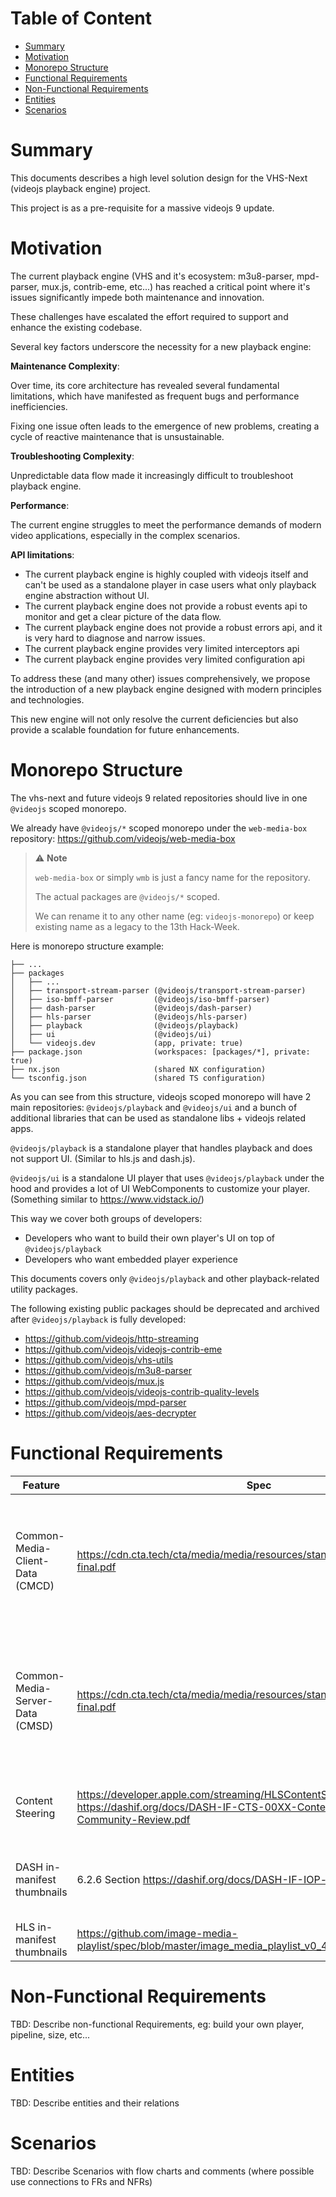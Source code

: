 # Table of Content

* [Summary](#summary)
* [Motivation](#motivation)
* [Monorepo Structure](#monorepo-structure)
* [Functional Requirements](#functional-requirements)
* [Non-Functional Requirements](#non-functional-requirements)
* [Entities](#entities)
* [Scenarios](#scenarios)


# Summary

This documents describes a high level solution design for the VHS-Next (videojs playback engine) project.

This project is as a pre-requisite for a massive videojs 9 update.

# Motivation

The current playback engine (VHS and it's ecosystem: m3u8-parser, mpd-parser, mux.js, contrib-eme, etc...) has reached a critical point where it's issues significantly impede both maintenance and innovation.

These challenges have escalated the effort required to support and enhance the existing codebase.

Several key factors underscore the necessity for a new playback engine:

**Maintenance Complexity**: 

Over time, its core architecture has revealed several fundamental limitations, which have manifested as frequent bugs and performance inefficiencies. 

Fixing one issue often leads to the emergence of new problems, creating a cycle of reactive maintenance that is unsustainable.

**Troubleshooting Complexity**: 

Unpredictable data flow made it increasingly difficult to troubleshoot playback engine.

**Performance**: 

The current engine struggles to meet the performance demands of modern video applications, especially in the complex scenarios.

**API limitations**:

- The current playback engine is highly coupled with videojs itself and can't be used as a standalone player in case users what only playback engine abstraction without UI.
- The current playback engine does not provide a robust events api to monitor and get a clear picture of the data flow.
- The current playback engine does not provide a robust errors api, and it is very hard to diagnose and narrow issues.
- The current playback engine provides very limited interceptors api
- The current playback engine provides very limited configuration api

To address these (and many other) issues comprehensively, we propose the introduction of a new playback engine designed with modern principles and technologies.

This new engine will not only resolve the current deficiencies but also provide a scalable foundation for future enhancements.


# Monorepo Structure

The vhs-next and future videojs 9 related repositories should live in one `@videojs` scoped monorepo.

We already have `@videojs/*` scoped monorepo under the `web-media-box` repository:
https://github.com/videojs/web-media-box

> ⚠️ **Note**
>
> `web-media-box` or simply `wmb` is just a fancy name for the repository.
>
> The actual packages are `@videojs/*` scoped.
>
> We can rename it to any other name (eg: `videojs-monorepo`) or keep existing name as a legacy to the 13th Hack-Week.

Here is monorepo structure example:

```
├── ...
├── packages
│   ├── ...
│   ├── transport-stream-parser (@videojs/transport-stream-parser)
│   ├── iso-bmff-parser         (@videojs/iso-bmff-parser)
│   ├── dash-parser             (@videojs/dash-parser)
│   ├── hls-parser              (@videojs/hls-parser)
│   ├── playback                (@videojs/playback)
│   ├── ui                      (@videojs/ui)
│   └── videojs.dev             (app, private: true)
├── package.json                (workspaces: [packages/*], private: true)
├── nx.json                     (shared NX configuration)
└── tsconfig.json               (shared TS configuration)

```

As you can see from this structure, videojs scoped monorepo will have 2 main repositories:
`@videojs/playback` and `@videojs/ui` and a bunch of additional libraries that can be used as standalone libs + videojs related apps.

`@videojs/playback` is a standalone player that handles playback and does not support UI. (Similar to hls.js and dash.js).

`@videojs/ui` is a standalone UI player that uses `@videojs/playback` under the hood and provides a lot of UI WebComponents to customize your player. (Something similar to https://www.vidstack.io/)

This way we cover both groups of developers:
- Developers who want to build their own player's UI on top of `@videojs/playback`
- Developers who want embedded player experience

This documents covers only `@videojs/playback` and other playback-related utility packages.

The following existing public packages should be deprecated and archived after `@videojs/playback` is fully developed:
- https://github.com/videojs/http-streaming
- https://github.com/videojs/videojs-contrib-eme
- https://github.com/videojs/vhs-utils
- https://github.com/videojs/m3u8-parser
- https://github.com/videojs/mux.js
- https://github.com/videojs/videojs-contrib-quality-levels
- https://github.com/videojs/mpd-parser
- https://github.com/videojs/aes-decrypter

# Functional Requirements


| Feature                         | Spec                                                                                                                                                          | Shaka                                                                                        | hls.js                                                                                        | dash.js                                                                                                           | Notes                                                                                                                   | Priority |
|---------------------------------|---------------------------------------------------------------------------------------------------------------------------------------------------------------|----------------------------------------------------------------------------------------------|-----------------------------------------------------------------------------------------------|-------------------------------------------------------------------------------------------------------------------|-------------------------------------------------------------------------------------------------------------------------|----------|
| Common-Media-Client-Data (CMCD) | https://cdn.cta.tech/cta/media/media/resources/standards/pdfs/cta-5004-final.pdf                                                                              | https://github.com/shaka-project/shaka-player/blob/main/lib/util/cmcd_manager.js             | https://github.com/video-dev/hls.js/blob/master/src/controller/cmcd-controller.ts             | https://github.com/Dash-Industry-Forum/dash.js/blob/development/src/streaming/models/CmcdModel.js                 | All major open source players support this feature. We may consider re-using `@svta/common-media-library/cmsd` utils.   | SHOULD   |
| Common-Media-Server-Data (CMSD) | https://cdn.cta.tech/cta/media/media/resources/standards/pdfs/cta-5006-final.pdf                                                                              | https://github.com/shaka-project/shaka-player/blob/main/lib/util/cmsd_manager.js             | Not Implemented                                                                               | https://github.com/Dash-Industry-Forum/dash.js/blob/development/src/streaming/models/CmsdModel.js                 | Limited support in shaka and dash.js. Mainly for abr. We may consider re-using `@svta/common-media-library/cmsd` utils. | SHOULD   |
| Content Steering                | https://developer.apple.com/streaming/HLSContentSteeringSpecification.pdf<br/> https://dashif.org/docs/DASH-IF-CTS-00XX-Content-Steering-Community-Review.pdf | https://github.com/shaka-project/shaka-player/blob/main/lib/util/content_steering_manager.js | https://github.com/video-dev/hls.js/blob/master/src/controller/content-steering-controller.ts | https://github.com/Dash-Industry-Forum/dash.js/blob/development/src/dash/controllers/ContentSteeringController.js | All major open source players support this feature.                                                                     | SHOULD   |
| DASH in-manifest thumbnails     | 6.2.6 Section https://dashif.org/docs/DASH-IF-IOP-v4.3.pdf                                                                                                    | https://github.com/shaka-project/shaka-player/blob/main/lib/dash/dash_parser.js#L2224-L2239  | N/A                                                                                           | https://github.com/Dash-Industry-Forum/dash.js/blob/development/src/streaming/thumbnail/ThumbnailTracks.js        | All major dash open source players support this feature.                                                                | COULD    |
| HLS in-manifest thumbnails      | https://github.com/image-media-playlist/spec/blob/master/image_media_playlist_v0_4.pdf                                                                        | https://github.com/shaka-project/shaka-player/blob/main/lib/hls/hls_parser.js#L933           | Not Implemented                                                                               | N/A                                                                                                               | It is unofficial spec, but nice to have.                                                                                | COULD    |


# Non-Functional Requirements

TBD: Describe non-functional Requirements, eg: build your own player, pipeline, size, etc...

# Entities

TBD: Describe entities and their relations

# Scenarios

TBD: Describe Scenarios with flow charts and comments (where possible use connections to FRs and NFRs)
